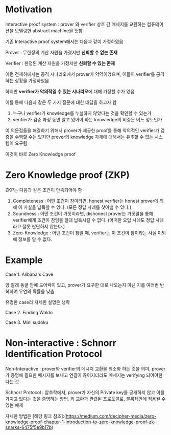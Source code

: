 # Motivation

Interactive proof system : prover 와 verifier 상호 간 메세지를 교환하는 컴퓨테이션을 모델링한 abstract machine을 뜻함 

기존 Interactive proof system에서는 다음과 같이 가정하였음

Prover : 무한정의 계산 자원을 가졌지만 **신뢰할 수 없는 존재**

Verifier : 한정된 계산 자원을 가졌지만 **신뢰할 수 있는 존재**

이런 전제하에서는 공격 시나리오에서 prover가 악역이었으며, 이들이 verifier를 공격하는 상황을 가정하였음

하지만 **verifier가 악의적일 수 있는 시나리오**에 대해 가정할 수가 있음 

이를 통해 다음과 같은 두 가지 질문에 대한 대답을 하고자 함

1. 누구나 verifier가 knowledge를 누설하지 않았다는 것을 확인할 수 있는가
2. verifier가 검증 과정 동안 알고 있어야 하는 knowledge의 비중은 어느 정도인가

이 의문점들을 해결하기 위해서 prover가 제공한 proof를 통해 악의적인 verifier가 검증을 수행할 수는 있지만 prover의 knowledge 자체에 대해서는 유추할 수 없는 시스템이 요구됨

이것이 바로 Zero Knowledge proof 

# Zero Knowledge proof (ZKP)

ZKP는 다음과 같은 조건이 만족되어야 함

1. Completeness : 어떤 조건이 참이라면, honest verifier는 honest prover에 의해 이 사실을 납득할 수 있다. (모든 정답 사례를 찾아낼 수 있다.)
2. Soundness : 어떤 조건이 거짓이라면, dishonest prover는 거짓말을 통해 verifier에게 조건이 참임을 절대 납득시킬 수 없다. (어떠한 오답 사례도 정답 사례라고 잘못 판단하지 않는다.)
3. Zero-Knowledge : 어떤 조건이 참일 때, verifier는 이 조건이 참이라는 사실 이외에 정보를 알 수 없다.

# Example

Case 1. Alibaba's Cave

양 갈래 동굴 안에 도어락이 있고, prover가 요구한 대로 나오는지 아닌 지를 여러번 반복하여 우연의 확률을 낮춤

유명한 case라 자세한 설명은 생략

Case 2. Finding Waldo

Case 3. Mini sudoku

# Non-interactive : Schnorr Identification Protocol

Non-Interactive : prover와 verifier의 메시지 교환을 최소화 하는 것을 의미, prover가 증명에 필요한 메시지를 보내고 연결이 끊어지더라도 메세지는 verifying 되어야한다는 것

Schnorr Protocol : 암호학에서, prover가 자신의 Private key를 공개하지 않고 이를 가지고 있다는 것을 증명하는 방법. 키 교환과 관련된 프로토콜로, 블록체인에 적용될 수 있는 예제

자세한 방법은 [해당 링크 참조]:(https://medium.com/decipher-media/zero-knowledge-proof-chapter-1-introduction-to-zero-knowledge-proof-zk-snarks-6475f5e9b17b)

